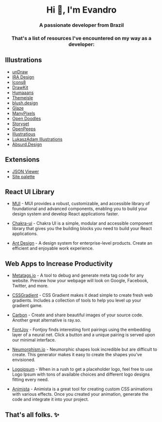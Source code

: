 <h1 align="center">Hi 👋, I'm Evandro</h1>
<h3 align="center">A passionate developer from Brazil</h3>

<h3 align="center">That's a list of resources I've encountered on my way as a developer:</h3>

## Illustrations

* [unDraw](https://undraw.co/illustrations)
* [IRA Design](https://iradesign.io/illustrations) 
* [Icons8](https://icons8.com/illustrations)
* [DrawKit](https://drawkit.com/)
* [Humaaans](https://www.humaaans.com/)
* [Themeisle](https://themeisle.com/illustrations/) 
* [blush.design](https://blush.design/) 
* [Glaze](https://www.glazestock.com/) 
* [ManyPixels](https://www.manypixels.co/gallery)
* [Open Doodles](https://www.opendoodles.com/)
* [Storyset](https://storyset.com/)
* [OpenPeeps](https://www.openpeeps.com/) 
* [Illustratious](https://illustratious.com/?category=illustration&premium=false) 
* [LukaszAdam Illustrations](https://lukaszadam.com/illustrations)
*   [Absurd.Design](https://absurd.design/)

## Extensions
* [JSON Viewer](https://github.com/tulios/json-viewer)
* [Site palette](http://palette.site/)

## React UI Library

* [MUI](https://mui.com/pt/) - MUI provides a robust, customizable, and accessible library of foundational and advanced components, enabling you to build your design system and develop React applications faster.

* [Chakra-ui](https://chakra-ui.com/) - Chakra UI is a simple, modular and accessible component library that gives you the building blocks you need to build your React applications.

* [Ant Design](https://ant.design/) - A design system for enterprise-level products. Create an efficient and enjoyable work experience.


## Web Apps to Increase Productivity

* [Metatags.io](https://metatags.io/) - A tool to debug and generate meta tag code for any website. Preview how your webpage will look on Google, Facebook, Twitter, and more.

* [CSSGradient](https://cssgradient.io/gradient-backgrounds/) - CSS Gradient makes it dead simple to create fresh web gradients. Includes a collection of tools to help you level up your gradient game.

* [Carbon](https://carbon.now.sh/) - Create and share beautiful images of your source code. Another great alternative is ray.so.

* [FontJoy](https://fontjoy.com/) - Fontjoy finds interesting font pairings using the embedding layer of a neural net. Click a button and a unique pairing is served upon our minimal interface.

* [Neumorphism.io](https://neumorphism.io/#e0e0e0) - Neumorphic shapes look incredible but are difficult to create. This generator makes it easy to create the shapes you’ve envisioned.

* [Logoipsum](https://logoipsum.com/)  - When in a rush to get a placeholder logo, feel free to use Logo Ipsum with tons of available choices and different logo designs fitting every need.

* [Animista](https://animista.net/) - Animista is a great tool for creating custom CSS animations with various effects. Once you created your animation, generate the code and integrate it into your project.

## That's all folks. ✨

